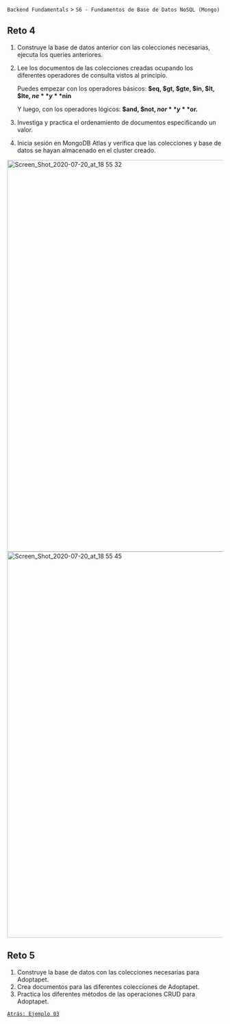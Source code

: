 `Backend Fundamentals` > `S6 - Fundamentos de Base de Datos NoSQL (Mongo)` 

## Reto 4

1. Construye la base de datos anterior con las colecciones necesarias, ejecuta los queries anteriores.
2. Lee los documentos de las colecciones creadas ocupando los diferentes operadores de consulta vistos al principio.

    Puedes empezar con los operadores básicos: **$eq, $gt, $gte, $in, $lt, $lte, $ne** y **$nin**

    Y luego, con los operadores lógicos: **$and, $not, $nor** y **$or.**

3. Investiga y practica el ordenamiento de documentos especificando un valor.
4. Inicia sesión en MongoDB Atlas y verifica que las colecciones y base de datos se hayan almacenado en el cluster creado.
<img width="913" alt="Screen_Shot_2020-07-20_at_18 55 32" src="https://user-images.githubusercontent.com/13757596/88000529-75ae1d80-cac3-11ea-823d-26bae07efaff.png">
<img width="900" alt="Screen_Shot_2020-07-20_at_18 55 45" src="https://user-images.githubusercontent.com/13757596/88000534-78107780-cac3-11ea-94d1-5a765479196b.png">

## Reto 5

1. Construye la base de datos con las colecciones necesarias para Adoptapet.
2. Crea documentos para las diferentes colecciones de Adoptapet.
3. Practica los diferentes métodos de las operaciones CRUD para Adoptapet.

[`Atrás: Ejemplo 03`](https://github.com/beduExpert/A2-Backend-Fundamentals-2020/tree/master/Sesion-06/Ejemplo-03)
